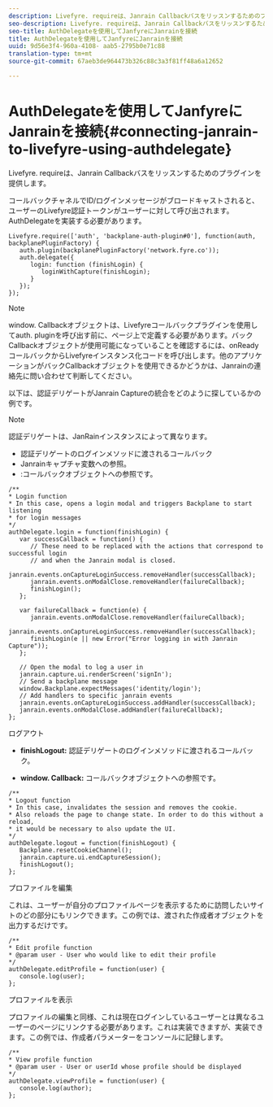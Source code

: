 ```yaml
---
description: Livefyre. requireは、Janrain Callbackバスをリッスンするためのプラグインを提供します。
seo-description: Livefyre. requireは、Janrain Callbackバスをリッスンするためのプラグインを提供します。
seo-title: AuthDelegateを使用してJanfyreにJanrainを接続
title: AuthDelegateを使用してJanfyreにJanrainを接続
uuid: 9d56e3f4-960a-4108- aab5-2795b0e71c88
translation-type: tm+mt
source-git-commit: 67aeb3de964473b326c88c3a3f81ff48a6a12652

---
```



# AuthDelegateを使用してJanfyreにJanrainを接続{#connecting-janrain-to-livefyre-using-authdelegate}

Livefyre. requireは、Janrain Callbackバスをリッスンするためのプラグインを提供します。

コールバックチャネルでID/ログインメッセージがブロードキャストされると、ユーザーのLivefyre認証トークンがユーザーに対して呼び出されます。AuthDelegateを実装する必要があります。

```
Livefyre.require(['auth', 'backplane-auth-plugin#0'], function(auth, backplanePluginFactory) { 
   auth.plugin(backplanePluginFactory('network.fyre.co')); 
   auth.delegate({ 
      login: function (finishLogin) { 
         loginWithCapture(finishLogin); 
      } 
   }); 
});
```

>[!NOTE]
>
>window. Callbackオブジェクトは、Livefyreコールバックプラグインを使用してauth. pluginを呼び出す前に、ページ上で定義する必要があります。バックCallbackオブジェクトが使用可能になっていることを確認するには、onReadyコールバックからLivefyreインスタンス化コードを呼び出します。他のアプリケーションがバックCallbackオブジェクトを使用できるかどうかは、Janrainの連絡先に問い合わせて判断してください。

以下は、認証デリゲートがJanrain Captureの統合をどのように探しているかの例です。

>[!NOTE]
>
>認証デリゲートは、JanRainインスタンスによって異なります。

<!--Hannah: Mystery stray bullet found here. Please check against source. -Bob -->

* 認証デリゲートのログインメソッドに渡されるコールバック
* Janrainキャプチャ変数への参照。
* :コールバックオブジェクトへの参照です。

```
/** 
* Login function 
* In this case, opens a login modal and triggers Backplane to start listening 
* for login messages 
*/ 
authDelegate.login = function(finishLogin) { 
   var successCallback = function() { 
      // These need to be replaced with the actions that correspond to successful login  
      // and when the Janrain modal is closed. 
      janrain.events.onCaptureLoginSuccess.removeHandler(successCallback); 
      janrain.events.onModalClose.removeHandler(failureCallback); 
      finishLogin(); 
   }; 
  
   var failureCallback = function(e) { 
      janrain.events.onModalClose.removeHandler(failureCallback); 
      janrain.events.onCaptureLoginSuccess.removeHandler(successCallback); 
      finishLogin(e || new Error("Error logging in with Janrain Capture")); 
   }; 
  
   // Open the modal to log a user in 
   janrain.capture.ui.renderScreen('signIn'); 
   // Send a backplane message 
   window.Backplane.expectMessages('identity/login'); 
   // Add handlers to specific janrain events 
   janrain.events.onCaptureLoginSuccess.addHandler(successCallback); 
   janrain.events.onModalClose.addHandler(failureCallback); 
};
```

ログアウト

* **finishLogout:** 認証デリゲートのログインメソッドに渡されるコールバック。

* **window. Callback:** コールバックオブジェクトへの参照です。

```
/** 
* Logout function 
* In this case, invalidates the session and removes the cookie. 
* Also reloads the page to change state. In order to do this without a reload, 
* it would be necessary to also update the UI. 
*/ 
authDelegate.logout = function(finishLogout) { 
   Backplane.resetCookieChannel(); 
   janrain.capture.ui.endCaptureSession(); 
   finishLogout(); 
}; 
```

プロファイルを編集

これは、ユーザーが自分のプロファイルページを表示するために訪問したいサイトのどの部分にもリンクできます。この例では、渡された作成者オブジェクトを出力するだけです。

```
/** 
* Edit profile function 
* @param user - User who would like to edit their profile 
*/ 
authDelegate.editProfile = function(user) { 
   console.log(user); 
}; 
```

プロファイルを表示

プロファイルの編集と同様、これは現在ログインしているユーザーとは異なるユーザーのページにリンクする必要があります。これは実装できますが、実装できます。この例では、作成者パラメーターをコンソールに記録します。

```
/** 
* View profile function 
* @param user - User or userId whose profile should be displayed 
*/ 
authDelegate.viewProfile = function(user) { 
   console.log(author); 
};
```

